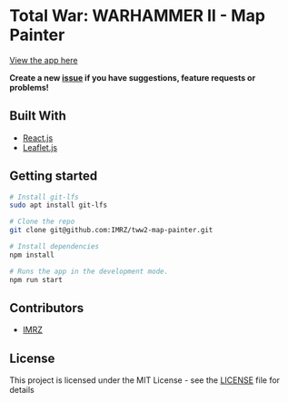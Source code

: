 # Total War: WARHAMMER II - Map Painter
[View the app here](https://imrz.github.io/tww2-map-painter/)

**Create a new [issue](https://github.com/IMRZ/tww2-map-painter/issues/new) if you have suggestions, feature requests or problems!**

## Built With
* [React.js](https://reactjs.org/)
* [Leaflet.js](https://leafletjs.com/)

## Getting started
``` bash
# Install git-lfs
sudo apt install git-lfs

# Clone the repo
git clone git@github.com:IMRZ/tww2-map-painter.git

# Install dependencies
npm install

# Runs the app in the development mode.
npm run start
```

## Contributors
* [IMRZ](https://github.com/IMRZ)

## License
This project is licensed under the MIT License - see the [LICENSE](LICENSE.md) file for details
